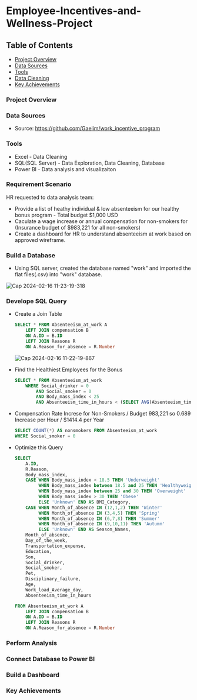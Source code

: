 # Employee-Incentives-and-Wellness-Project

## Table of Contents

 - [Project Overview](#project-overview)
 - [Data Sources](#data-sources)
 - [Tools](#tools)
 - [Data Cleaning](#data-cleaning)
 - [Key Achievements](#key-achievements)

### Project Overview




### Data Sources

- Source: https://github.com/Gaelim/work_incentive_program

### Tools

- Excel - Data Cleaning
- SQL(SQL Server) - Data Exploration, Data Cleaning, Database
- Power BI - Data analysis and visualizaiton

### Requirement Scenario

HR requested to data analysis team:
- Provide a list of heathy individual & low absenteeism for our healthy bonus program - Total budget $1,000 USD
- Caculate a wage increase or annual compensation for non-smokers for (Insurance budget of $983,221 for all non-smokers)
- Create a dashboard for HR to understand absenteeism at work based on approved wireframe.


### Build a Database
 
 - Using SQL server, created the database named "work" and imported the flat files(.csv) into "work" database.

  ![Cap 2024-02-16 11-23-19-318](https://github.com/MingyuTheAnalyst/Employee-Incentives-and-Wellness-Project/assets/88122148/c2616dd8-e8d7-4818-9d44-494c7c9c5e16)

### Develope SQL Query

- Create a Join Table
	```SQL
	SELECT * FROM Absenteeism_at_work A
		LEFT JOIN compensation B
		ON A.ID = B.ID
		LEFT JOIN Reasons R
		ON A.Reason_for_absence = R.Number
	```	
  ![Cap 2024-02-16 11-22-19-867](https://github.com/MingyuTheAnalyst/Employee-Incentives-and-Wellness-Project/assets/88122148/fa8a7e44-e832-4f0f-a8a0-e2b3fed10886)

 - Find the Healthiest Employees for the Bonus
	```SQL
	SELECT * FROM Absenteeism_at_work
		WHERE Social_drinker = 0 
			AND Social_smoker = 0
			AND Body_mass_index < 25
			AND Absenteeism_time_in_hours < (SELECT AVG(Absenteeism_time_in_hours) FROM Absenteeism_at_work)
	```
- Compensation Rate Increse for Non-Smokers / Budget 983,221 so 0.689 Increase per Hour / $1414.4 per Year
	```SQL
	SELECT COUNT(*) AS nonsmokers FROM Absenteeism_at_work
	WHERE Social_smoker = 0
	```

 - Optimize this Query
	```SQL
	SELECT
		A.ID,
		R.Reason,
		Body_mass_index,
		CASE WHEN Body_mass_index < 18.5 THEN 'Underweight'
			 WHEN Body_mass_index between 18.5 and 25 THEN 'Healthyweight'
			 WHEN Body_mass_index between 25 and 30 THEN 'Overweight'
			 WHEN Body_mass_index > 30 THEN 'Obese'
			 ELSE 'Unknown' END AS BMI_Category,
		CASE WHEN Month_of_absence IN (12,1,2) THEN 'Winter'
			 WHEN Month_of_absence IN (3,4,5) THEN 'Spring'
			 WHEN Month_of_absence IN (6,7,8) THEN 'Summer'
			 WHEN Month_of_absence IN (9,10,11) THEN 'Autumn'
			 ELSE 'Unknown' END AS Season_Names,
		Month_of_absence,
		Day_of_the_week,
		Transportation_expense,
		Education,
		Son,
		Social_drinker,
		Social_smoker,
		Pet,
		Disciplinary_failure,
		Age,
		Work_load_Average_day,
		Absenteeism_time_in_hours
	
	FROM Absenteeism_at_work A
		LEFT JOIN compensation B
		ON A.ID = B.ID
		LEFT JOIN Reasons R
		ON A.Reason_for_absence = R.Number
	```

### Perform Analysis

### Connect Database to Power BI

### Build a Dashboard

### Key Achievements

